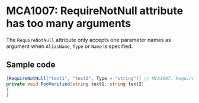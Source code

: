 # MCA1007: RequireNotNull attribute has too many arguments

The `RequireNotNull` attribute only accepts one parameter names as argument when `AliasName`, `Type` or `Name` is specified.

## Sample code

```cs
[RequireNotNull("text1", "text2", Type = "string")] // MCA1007: RequireNotNull attribute has too many arguments.
private void FooVerified(string text1, string text2)
{
}
```
